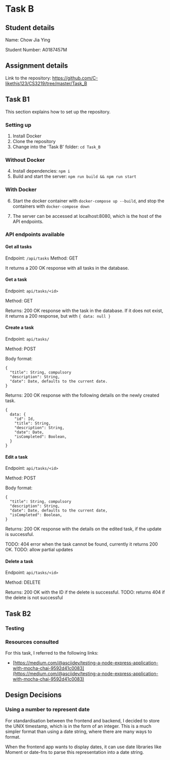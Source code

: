 # Task B

## Student details

Name: Chow Jia Ying

Student Number: A0187457M

## Assignment details

Link to the repository: <https://github.com/C-likethis123/CS3219/tree/master/Task_B>

## Task B1

This section explains how to set up the repository.

### Setting up

1. Install Docker
2. Clone the repository
3. Change into the 'Task B' folder: `cd Task_B`

### Without Docker
4. Install dependencies: `npm i`
5. Build and start the server: `npm run build && npm run start`

### With Docker
6. Start the docker container with `docker-compose up --build`, and stop the containers with `docker-compose down`


7. The server can be accessed at localhost:8080, which is the host of the API endpoints.

### API endpoints available

#### Get all tasks

Endpoint: `/api/tasks`
Method: GET

It returns a 200 OK response with all tasks in the database.

#### Get a task

Endpoint: `api/tasks/<id>`

Method: GET

Returns: 200 OK response with the task in the database. If it does not exist, it returns a 200 response, but with `{ data: null }`

#### Create a task

Endpoint: `api/tasks/`

Method: POST

Body format:

```
{
  "title": String, compulsory
  "description": String,
  "date": Date, defaults to the current date.
}
```

Returns: 200 OK response with the following details on the newly created task.

```
{
  data: {
    "id": Id,
    "title": String,
    "description": String,
    "date": Date,
    "isCompleted": Boolean,
  }
}
```

#### Edit a task

Endpoint: `api/tasks/<id>`

Method: POST

Body format:

```
{
  "title": String, compulsory
  "description": String,
  "date": Date, defaults to the current date,
  "isCompleted": Boolean,
}
```

Returns: 200 OK response with the details on the edited task, if the update is successful.

TODO: 404 error when the task cannot be found, currently it returns 200 OK.
TODO: allow partial updates

#### Delete a task

Endpoint: `api/tasks/<id>`

Method: DELETE

Returns: 200 OK with the ID if the delete is successful.
TODO: returns 404 if the delete is not successful

## Task B2

### Testing

### Resources consulted

For this task, I referred to the following links:
- [https://medium.com/@asciidev/testing-a-node-express-application-with-mocha-chai-9592d41c0083](https://medium.com/@asciidev/testing-a-node-express-application-with-mocha-chai-9592d41c0083)

## Design Decisions

### Using a number to represent date

For standardisation between the frontend and backend, I decided to store the UNIX timestamp, which is in the form of an integer. This is a much simpler format than using a date string, where there are many ways to format.

When the frontend app wants to display dates, it can use date libraries like Moment or date-fns to parse this representation into a date string.
